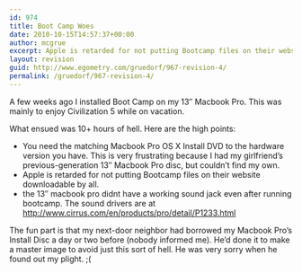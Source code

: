 ```yaml
---
id: 974
title: Boot Camp Woes
date: 2010-10-15T14:57:37+00:00
author: mcgrue
excerpt: Apple is retarded for not putting Bootcamp files on their website downloadable by all.
layout: revision
guid: http://www.egometry.com/gruedorf/967-revision-4/
permalink: /gruedorf/967-revision-4/
---
```

A few weeks ago I installed Boot Camp on my 13&#8243; Macbook Pro. This was mainly to enjoy Civilization 5 while on vacation.

What ensued was 10+ hours of hell. Here are the high points:

  * You need the matching Macbook Pro OS X Install DVD to the hardware version you have. This is very frustrating because I had my girlfriend&#8217;s previous-generation 13&#8243; Macbook Pro disc, but couldn&#8217;t find my own.
  * Apple is retarded for not putting Bootcamp files on their website downloadable by all.
  * the 13&#8243; macbook pro didnt have a working sound jack even after running bootcamp. The sound drivers are at <http://www.cirrus.com/en/products/pro/detail/P1233.html>

The fun part is that my next-door neighbor had borrowed my Macbook Pro&#8217;s Install Disc a day or two before (nobody informed me). He&#8217;d done it to make a master image to avoid just this sort of hell. He was very sorry when he found out my plight. ;(